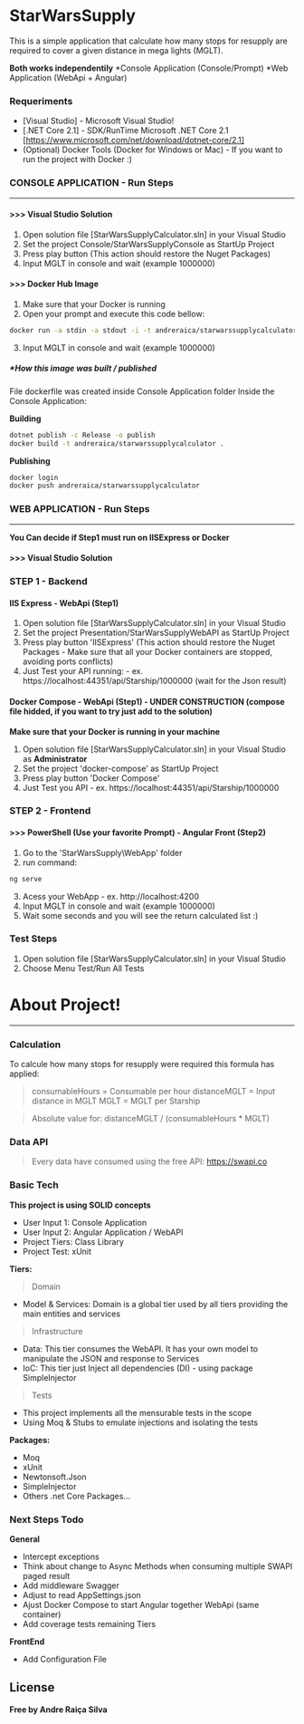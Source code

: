 ﻿# StarWarsSupply

This is a simple application that calculate how many stops for resupply are required to cover a given distance in mega lights (MGLT).

**Both works independentily**
*Console Application (Console/Prompt)
*Web Application (WebApi + Angular)

### Requeriments

* [Visual Studio] - Microsoft Visual Studio!
* [.NET Core 2.1] - SDK/RunTime Microsoft .NET Core 2.1 [https://www.microsoft.com/net/download/dotnet-core/2.1]
* (Optional) Docker Tools (Docker for Windows or Mac) - If you want to run the project with Docker :)

### CONSOLE APPLICATION - Run Steps
****
#### >>> Visual Studio Solution
1) Open solution file [StarWarsSupplyCalculator.sln] in your Visual Studio
2) Set the project Console/StarWarsSupplyConsole as StartUp Project
3) Press play button (This action should restore the Nuget Packages)
4) Input MGLT in console and wait (example 1000000)

#### >>> Docker Hub Image
1) Make sure that your Docker is running
2) Open your prompt and execute this code bellow:
```sh
docker run -a stdin -a stdout -i -t andreraica/starwarssupplycalculator
```
3) Input MGLT in console and wait (example 1000000)

##### *How this image was built / published
File dockerfile was created inside Console Application folder
Inside the Console Application:

**Building**
```sh
dotnet publish -c Release -o publish
docker build -t andreraica/starwarssupplycalculator .
````
**Publishing**
```sh
docker login
docker push andreraica/starwarssupplycalculator
````

### WEB APPLICATION - Run Steps
****
**You Can decide if Step1 must run on IISExpress or Docker**
#### >>> Visual Studio Solution 

### STEP 1 - Backend
#### IIS Express - WebApi (Step1)
1) Open solution file [StarWarsSupplyCalculator.sln] in your Visual Studio
2) Set the project Presentation/StarWarsSupplyWebAPI as StartUp Project
3) Press play button 'IISExpress' (This action should restore the Nuget Packages - Make sure that all your Docker containers are stopped, avoiding ports conflicts)
4) Just Test your API running: - ex. https://localhost:44351/api/Starship/1000000 (wait for the Json result)

#### Docker Compose - WebApi (Step1) - UNDER CONSTRUCTION (compose file hidded, if you want to try just add to the solution)
**Make sure that your Docker is running in your machine**
1) Open solution file [StarWarsSupplyCalculator.sln] in your Visual Studio as **Administrator**
2) Set the project 'docker-compose' as StartUp Project
3) Press play button 'Docker Compose'
4) Just Test you API - ex. https://localhost:44351/api/Starship/1000000


### STEP 2 - Frontend
#### >>> PowerShell (Use your favorite Prompt) - Angular Front (Step2)
1) Go to the 'StarWarsSupply\WebApp' folder
2) run command:
```sh
ng serve
````
3) Acess your WebApp - ex. http://localhost:4200
3) Input MGLT in console and wait (example 1000000)
4) Wait some seconds and you will see the return calculated list :)


### Test Steps

1) Open solution file [StarWarsSupplyCalculator.sln] in your Visual Studio
2) Choose Menu Test/Run All Tests

# About Project!
****
### Calculation

To calcule how many stops for resupply were required this formula has applied: 

> consumableHours = Consumable per hour
> distanceMGLT = Input distance in MGLT
> MGLT = MGLT per Starship

> Absolute value for: distanceMGLT / (consumableHours * MGLT)

### Data API

> Every data have consumed using the free API: https://swapi.co

### Basic Tech

**This project is using SOLID concepts**

* User Input 1: Console Application
* User Input 2: Angular Application / WebAPI
* Project Tiers: Class Library
* Project Test: xUnit

**Tiers:**
>Domain 
* Model & Services: Domain is a global tier used by all tiers providing the main entities and services

>Infrastructure
* Data: This tier consumes the WebAPI. It has your own model to manipulate the JSON and response to Services 
* IoC: This tier just Inject all dependencies (DI) - using package SimpleInjector

>Tests
* This project implements all the mensurable tests in the scope
* Using Moq & Stubs to emulate injections and isolating the tests

**Packages:**
* Moq
* xUnit
* Newtonsoft.Json
* SimpleInjector
* Others .net Core Packages...


### Next Steps Todo

**General**

 - Intercept exceptions 
 - Think about change to Async Methods when consuming multiple SWAPI paged result
 - Add middleware Swagger
 - Adjust to read AppSettings.json
 - Ajust Docker Compose to start Angular together WebApi (same container) 
 - Add coverage tests remaining Tiers

**FrontEnd**

 - Add Configuration File
 
License
----

**Free by Andre Raiça Silva**
